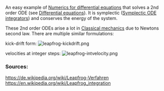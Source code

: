 
An easy example of [Numerics for differential equations](Numerics%20for%20differential%20equations.md) that solves a 2nd order ODE (see [Differential equations](Differential%20equations.md)). It is symplectic ([Symplectic ODE integrators](Symplectic%20ODE%20integrators.md)) and conserves the energy of the system.

These 2nd order ODEs arise a lot in [Classical mechanics](Classical%20mechanics.md) due to Newtons second law.
There are multiple similar formulations:



kick-drift form:
![leapfrog-kickdrift.png](leapfrog-kickdrift.png)


velocities at integer steps:
![leapfrog-intvelocity.png](leapfrog-intvelocity.png)



### Sources: 
https://de.wikipedia.org/wiki/Leapfrog-Verfahren
https://en.wikipedia.org/wiki/Leapfrog_integration